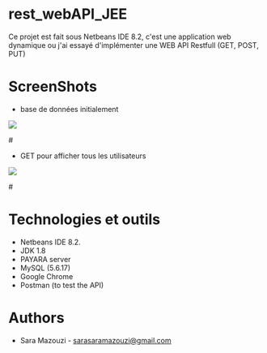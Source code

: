 # rest_webAPI_JEE
Ce projet est fait sous Netbeans IDE 8.2, c'est une application web dynamique ou j'ai essayé d'implémenter une WEB API Restfull (GET, POST, PUT)

# ScreenShots
* base de données initialement
<p>
<img align="center" src="https://user-images.githubusercontent.com/20047882/49411499-6c930000-f769-11e8-85c8-61b0c73ca3a8.PNG">
</p>
# 

* GET pour afficher tous les utilisateurs
<p>
<img align="center" src="https://user-images.githubusercontent.com/20047882/49411520-80d6fd00-f769-11e8-9893-0fd52b384170.PNG">
</p>
# 

# Technologies et outils
* Netbeans IDE 8.2.
* JDK 1.8
* PAYARA server
* MySQL (5.6.17)
* Google Chrome
* Postman (to test the API)

# Authors
* Sara Mazouzi - [sarasaramazouzi@gmail.com]()
